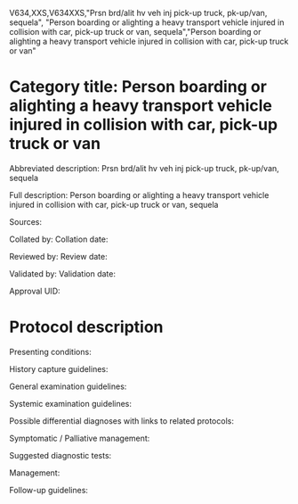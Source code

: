 V634,XXS,V634XXS,"Prsn brd/alit hv veh inj pick-up truck, pk-up/van, sequela", "Person boarding or alighting a heavy transport vehicle injured in collision with car, pick-up truck or van, sequela","Person boarding or alighting a heavy transport vehicle injured in collision with car, pick-up truck or van"
# Category title: Person boarding or alighting a heavy transport vehicle injured in collision with car, pick-up truck or van

Abbreviated description: Prsn brd/alit hv veh inj pick-up truck, pk-up/van, sequela

Full description: Person boarding or alighting a heavy transport vehicle injured in collision with car, pick-up truck or van, sequela

Sources:

Collated by:
Collation date:

Reviewed by:
Review date:

Validated by:
Validation date:

Approval UID:

# Protocol description

Presenting conditions:

History capture guidelines:

General examination guidelines:

Systemic examination guidelines:

Possible differential diagnoses with links to related protocols:

Symptomatic / Palliative management:

Suggested diagnostic tests:

Management:

Follow-up guidelines:
